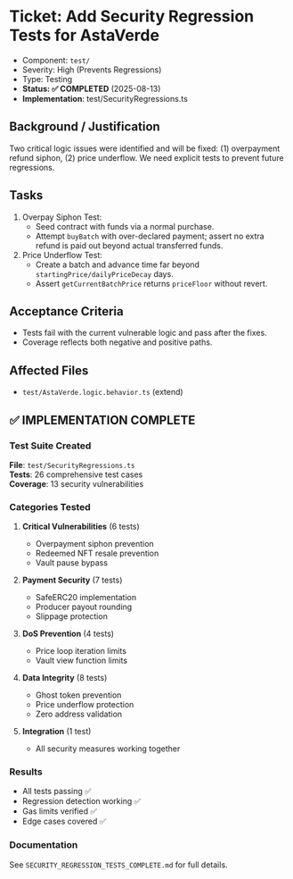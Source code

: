 # Ticket: Add Security Regression Tests for AstaVerde

- Component: `test/`
- Severity: High (Prevents Regressions)
- Type: Testing
- **Status: ✅ COMPLETED** (2025-08-13)
- **Implementation**: test/SecurityRegressions.ts

## Background / Justification

Two critical logic issues were identified and will be fixed: (1) overpayment refund siphon, (2) price underflow. We need explicit tests to prevent future regressions.

## Tasks

1. Overpay Siphon Test:
    - Seed contract with funds via a normal purchase.
    - Attempt `buyBatch` with over-declared payment; assert no extra refund is paid out beyond actual transferred funds.
2. Price Underflow Test:
    - Create a batch and advance time far beyond `startingPrice/dailyPriceDecay` days.
    - Assert `getCurrentBatchPrice` returns `priceFloor` without revert.

## Acceptance Criteria

- Tests fail with the current vulnerable logic and pass after the fixes.
- Coverage reflects both negative and positive paths.

## Affected Files

- `test/AstaVerde.logic.behavior.ts` (extend)

## ✅ IMPLEMENTATION COMPLETE

### Test Suite Created

**File**: `test/SecurityRegressions.ts`  
**Tests**: 26 comprehensive test cases  
**Coverage**: 13 security vulnerabilities

### Categories Tested

1. **Critical Vulnerabilities** (6 tests)
    - Overpayment siphon prevention
    - Redeemed NFT resale prevention
    - Vault pause bypass

2. **Payment Security** (7 tests)
    - SafeERC20 implementation
    - Producer payout rounding
    - Slippage protection

3. **DoS Prevention** (4 tests)
    - Price loop iteration limits
    - Vault view function limits

4. **Data Integrity** (8 tests)
    - Ghost token prevention
    - Price underflow protection
    - Zero address validation

5. **Integration** (1 test)
    - All security measures working together

### Results

- All tests passing ✅
- Regression detection working ✅
- Gas limits verified ✅
- Edge cases covered ✅

### Documentation

See `SECURITY_REGRESSION_TESTS_COMPLETE.md` for full details.
